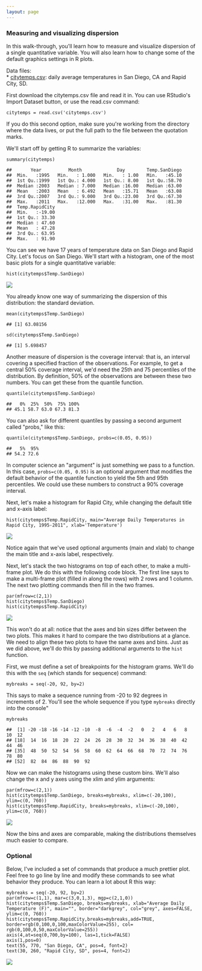 ```yaml
---
layout: page
---
```


### Measuring and visualizing dispersion

In this walk-through, you'll learn how to measure and visualize
dispersion of a single quantitative variable. You will also learn how to
change some of the default graphics settings in R plots.

Data files:  
\* [citytemps.csv](citytemps.csv): daily average temperatures in San
Diego, CA and Rapid City, SD.

First download the citytemps.csv file and read it in. You can use
RStudio's Import Dataset button, or use the read.csv command:

    citytemps = read.csv('citytemps.csv')

If you do this second option, make sure you're working from the
directory where the data lives, or put the full path to the file between
the quotation marks.

We'll start off by getting R to summarize the variables:

    summary(citytemps)

    ##       Year          Month             Day        Temp.SanDiego  
    ##  Min.   :1995   Min.   : 1.000   Min.   : 1.00   Min.   :45.10  
    ##  1st Qu.:1999   1st Qu.: 4.000   1st Qu.: 8.00   1st Qu.:58.70  
    ##  Median :2003   Median : 7.000   Median :16.00   Median :63.00  
    ##  Mean   :2003   Mean   : 6.492   Mean   :15.71   Mean   :63.08  
    ##  3rd Qu.:2007   3rd Qu.: 9.000   3rd Qu.:23.00   3rd Qu.:67.30  
    ##  Max.   :2011   Max.   :12.000   Max.   :31.00   Max.   :81.30  
    ##  Temp.RapidCity  
    ##  Min.   :-19.00  
    ##  1st Qu.: 33.30  
    ##  Median : 47.60  
    ##  Mean   : 47.28  
    ##  3rd Qu.: 63.95  
    ##  Max.   : 91.90

You can see we have 17 years of temperature data on San Diego and Rapid
City. Let's focus on San Diego. We'll start with a histogram, one of the
most basic plots for a single quantitative variable:

    hist(citytemps$Temp.SanDiego)

![](citytemps_files/figure-markdown_strict/unnamed-chunk-3-1.png)

You already know one way of summarizing the dispersion of this
distribution: the standard deviation.

    mean(citytemps$Temp.SanDiego)

    ## [1] 63.08156

    sd(citytemps$Temp.SanDiego)

    ## [1] 5.698457

Another measure of dispersion is the coverage interval: that is, an
interval covering a specified fraction of the observations. For example,
to get a central 50% coverage interval, we'd need the 25th and 75
percentiles of the distribution. By definition, 50% of the observations
are between these two numbers. You can get these from the quantile
function.

    quantile(citytemps$Temp.SanDiego)

    ##   0%  25%  50%  75% 100% 
    ## 45.1 58.7 63.0 67.3 81.3

You can also ask for different quantiles by passing a second argument
called "probs," like this:

    quantile(citytemps$Temp.SanDiego, probs=c(0.05, 0.95))

    ##   5%  95% 
    ## 54.2 72.6

In computer science an "argument" is just something we pass to a
function. In this case, `probs=c(0.05, 0.95)` is an optional argument
that modifies the default behavior of the quantile function to yield the
5th and 95th percentiles. We could use these numbers to construct a 90%
coverage interval.

Next, let's make a histogram for Rapid City, while changing the default
title and x-axis label:

    hist(citytemps$Temp.RapidCity, main="Average Daily Temperatures in Rapid City, 1995-2011", xlab='Temperature')

![](citytemps_files/figure-markdown_strict/unnamed-chunk-7-1.png)

Notice again that we've used optional arguments (main and xlab) to
change the main title and x-axis label, respectively.

Next, let's stack the two histograms on top of each other, to make a
multi-frame plot. We do this with the following code block. The first
line says to make a multi-frame plot (filled in along the rows) with 2
rows and 1 column. The next two plotting commands then fill in the two
frames.

    par(mfrow=c(2,1))
    hist(citytemps$Temp.SanDiego)
    hist(citytemps$Temp.RapidCity)

![](citytemps_files/figure-markdown_strict/unnamed-chunk-8-1.png)

This won't do at all: notice that the axes and bin sizes differ between
the two plots. This makes it hard to compare the two distributions at a
glance. We need to align these two plots to have the same axes and bins.
Just as we did above, we'll do this by passing additional arguments to
the `hist` function.

First, we must define a set of breakpoints for the histogram grams.
We'll do this with the `seq` (which stands for sequence) command:

    mybreaks = seq(-20, 92, by=2)

This says to make a sequence running from -20 to 92 degrees in
increments of 2. You'll see the whole sequence if you type `mybreaks`
directly into the console"

    mybreaks

    ##  [1] -20 -18 -16 -14 -12 -10  -8  -6  -4  -2   0   2   4   6   8  10  12
    ## [18]  14  16  18  20  22  24  26  28  30  32  34  36  38  40  42  44  46
    ## [35]  48  50  52  54  56  58  60  62  64  66  68  70  72  74  76  78  80
    ## [52]  82  84  86  88  90  92

Now we can make the histograms using these custom bins. We'll also
change the x and y axes using the xlim and ylim arguments:

    par(mfrow=c(2,1))
    hist(citytemps$Temp.SanDiego, breaks=mybreaks, xlim=c(-20,100), ylim=c(0, 760))
    hist(citytemps$Temp.RapidCity, breaks=mybreaks, xlim=c(-20,100), ylim=c(0, 760))

![](citytemps_files/figure-markdown_strict/unnamed-chunk-11-1.png)

Now the bins and axes are comparable, making the distributions
themselves much easier to compare.

### Optional

Below, I've included a set of commands that produce a much prettier
plot. Feel free to go line by line and modify these commands to see what
behavior they produce. You can learn a lot about R this way:

    mybreaks = seq(-20, 92, by=2)
    par(mfrow=c(1,1), mar=c(3,0,1,3), mgp=c(2,1,0))
    hist(citytemps$Temp.SanDiego, breaks=mybreaks, xlab="Average Daily Temperature (F)", main="", border="darkgrey", col="grey", axes=FALSE, ylim=c(0, 760))
    hist(citytemps$Temp.RapidCity,breaks=mybreaks,add=TRUE, border=rgb(0,100,0,100,maxColorValue=255), col= rgb(0,100,0,50,maxColorValue=255))
    axis(4,at=seq(0,700,by=100), las=1,tick=FALSE)
    axis(1,pos=0)
    text(55, 770, "San Diego, CA", pos=4, font=2)
    text(30, 260, "Rapid City, SD", pos=4, font=2)

![](citytemps_files/figure-markdown_strict/unnamed-chunk-12-1.png)
